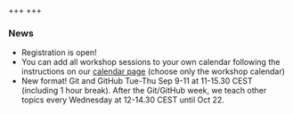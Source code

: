 +++
+++

### News

- Registration is open!
- You can add all workshop sessions to your own calendar following the instructions on our [calendar page](https://coderefinery.org/calendars/) (choose only the workshop calendar)
- New format! Git and GitHub Tue-Thu Sep 9-11 at 11-15.30 CEST (including 1 hour break). After the Git/GitHub week, we teach other topics every Wednesday at 12-14.30 CEST until Oct 22.

